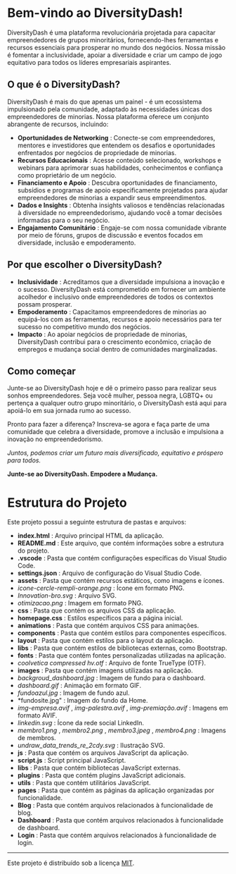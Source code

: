 # Bem-vindo ao DiversityDash!

DiversityDash é uma plataforma revolucionária projetada para capacitar empreendedores de grupos minoritários, fornecendo-lhes ferramentas e recursos essenciais para prosperar no mundo dos negócios. Nossa missão é fomentar a inclusividade, apoiar a diversidade e criar um campo de jogo equitativo para todos os líderes empresariais aspirantes.

## O que é o DiversityDash?

DiversityDash é mais do que apenas um painel - é um ecossistema impulsionado pela comunidade, adaptado às necessidades únicas dos empreendedores de minorias. Nossa plataforma oferece um conjunto abrangente de recursos, incluindo:

* **Oportunidades de Networking** : Conecte-se com empreendedores, mentores e investidores que entendem os desafios e oportunidades enfrentados por negócios de propriedade de minorias.
* **Recursos Educacionais** : Acesse conteúdo selecionado, workshops e webinars para aprimorar suas habilidades, conhecimentos e confiança como proprietário de um negócio.
* **Financiamento e Apoio** : Descubra oportunidades de financiamento, subsídios e programas de apoio especificamente projetados para ajudar empreendedores de minorias a expandir seus empreendimentos.
* **Dados e Insights** : Obtenha insights valiosos e tendências relacionadas à diversidade no empreendedorismo, ajudando você a tomar decisões informadas para o seu negócio.
* **Engajamento Comunitário** : Engaje-se com nossa comunidade vibrante por meio de fóruns, grupos de discussão e eventos focados em diversidade, inclusão e empoderamento.

## Por que escolher o DiversityDash?

* **Inclusividade** : Acreditamos que a diversidade impulsiona a inovação e o sucesso. DiversityDash está comprometido em fornecer um ambiente acolhedor e inclusivo onde empreendedores de todos os contextos possam prosperar.
* **Empoderamento** : Capacitamos empreendedores de minorias ao equipá-los com as ferramentas, recursos e apoio necessários para ter sucesso no competitivo mundo dos negócios.
* **Impacto** : Ao apoiar negócios de propriedade de minorias, DiversityDash contribui para o crescimento econômico, criação de empregos e mudança social dentro de comunidades marginalizadas.

## Como começar

Junte-se ao DiversityDash hoje e dê o primeiro passo para realizar seus sonhos empreendedores. Seja você mulher, pessoa negra, LGBTQ+ ou pertença a qualquer outro grupo minoritário, o DiversityDash está aqui para apoiá-lo em sua jornada rumo ao sucesso.

Pronto para fazer a diferença? Inscreva-se agora e faça parte de uma comunidade que celebra a diversidade, promove a inclusão e impulsiona a inovação no empreendedorismo.

*Juntos, podemos criar um futuro mais diversificado, equitativo e próspero para todos.*

**Junte-se ao DiversityDash. Empodere a Mudança.**



# Estrutura do Projeto

Este projeto possui a seguinte estrutura de pastas e arquivos:

* **index.html** : Arquivo principal HTML da aplicação.
* **README.md** : Este arquivo, que contém informações sobre a estrutura do projeto.
* **.vscode** : Pasta que contém configurações específicas do Visual Studio Code.
* **settings.json** : Arquivo de configuração do Visual Studio Code.
* **assets** : Pasta que contém recursos estáticos, como imagens e ícones.
* *icone-cercle-rempli-orange.png* : Ícone em formato PNG.
* *Innovation-bro.svg* : Arquivo SVG.
* *otimizacao.png* : Imagem em formato PNG.
* **css** : Pasta que contém os arquivos CSS da aplicação.
* **homepage.css** : Estilos específicos para a página inicial.
* **animations** : Pasta que contém arquivos CSS para animações.
* **components** : Pasta que contém estilos para componentes específicos.
* **layout** : Pasta que contém estilos para o layout da aplicação.
* **libs** : Pasta que contém estilos de bibliotecas externas, como Bootstrap.
* **fonts** : Pasta que contém fontes personalizadas utilizadas na aplicação.
* *coolvetica compressed hv.otf* : Arquivo de fonte TrueType (OTF).
* **images** : Pasta que contém imagens utilizadas na aplicação.
* *backgroud_dashboard.jpg* : Imagem de fundo para o dashboard.
* *dashboard.gif* : Animação em formato GIF.
* *fundoazul.jpg* : Imagem de fundo azul.
* *fundosite.jpg" : Imagem do fundo da Home.
* *img-empresa.avif* ,  *img-palestra.avif* ,  *img-premiação.avif* : Imagens em formato AVIF.
* *linkedin.svg* : Ícone da rede social LinkedIn.
* *membro1.png* ,  *membro2.png* ,  *membro3.jpeg* ,  *membro4.png* : Imagens de membros.
* *undraw_data_trends_re_2cdy.svg* : Ilustração SVG.
* **js** : Pasta que contém os arquivos JavaScript da aplicação.
* **script.js** : Script principal JavaScript.
* **libs** : Pasta que contém bibliotecas JavaScript externas.
* **plugins** : Pasta que contém plugins JavaScript adicionais.
* **utils** : Pasta que contém utilitários JavaScript.
* **pages** : Pasta que contém as páginas da aplicação organizadas por funcionalidade.
* **Blog** : Pasta que contém arquivos relacionados à funcionalidade de blog.
* **Dashboard** : Pasta que contém arquivos relacionados à funcionalidade de dashboard.
* **Login** : Pasta que contém arquivos relacionados à funcionalidade de login.

---

Este projeto é distribuído sob a licença [MIT]().
